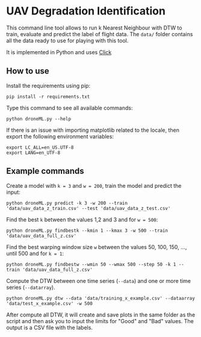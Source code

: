 # UAV Degradation Identification

This command line tool allows to run k Nearest Neighbour with DTW to train, evaluate and predict the label of flight data. The `data/` folder contains all the data ready to use for playing with this tool.

It is implemented in Python and uses [Click][click]

## How to use

Install the requirements using pip:

    pip install -r requirements.txt


Type this command to see all available commands:

    python droneML.py --help


If there is an issue with importing matplotlib related to the locale, then export the following environment variables:

    export LC_ALL=en_US.UTF-8
    export LANG=en_UTF-8


## Example commands

Create a model with `k = 3` and `w = 200`, train the model and predict the input:

    python droneML.py predict -k 3 -w 200 --train 'data/uav_data_z_train.csv' --test 'data/uav_data_z_test.csv'

Find the best `k` between the values 1,2 and 3 and for `w = 500`:

    python droneML.py findbestk --kmin 1 --kmax 3 -w 500 --train 'data/uav_data_full_z.csv'

Find the best warping window size `w` between the values 50, 100, 150, ..., until 500 and for `k = 1`:

    python droneML.py findbestw --wmin 50 --wmax 500 --step 50 -k 1 --train 'data/uav_data_full_z.csv'

Compute the DTW between one time series (`--data`) and one or more time series (`--datarray`).

    python droneML.py dtw --data 'data/training_x_example.csv' --dataarray 'data/test_x_example.csv' -w 500

After compute all DTW, it will create and save plots in the same folder as the script and then ask you to input the limits for "Good" and "Bad" values. The output is a CSV file with the labels.



[click]: http://click.pocoo.org/5/ "Click Library"
